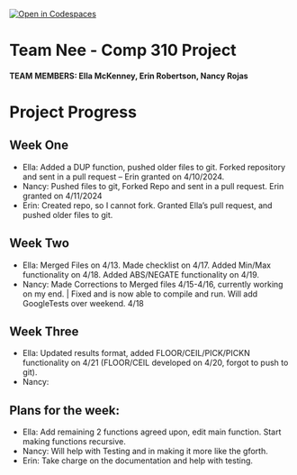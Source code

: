 [![Open in Codespaces](https://classroom.github.com/assets/launch-codespace-7f7980b617ed060a017424585567c406b6ee15c891e84e1186181d67ecf80aa0.svg)](https://classroom.github.com/open-in-codespaces?assignment_repo_id=13589158)
# Team Nee - Comp 310 Project
#### TEAM MEMBERS: Ella McKenney, Erin Robertson, Nancy Rojas

# Project Progress

## Week One

- Ella: Added a DUP function, pushed older files to git. Forked repository and sent in a pull request – Erin granted on 4/10/2024.  
- Nancy: Pushed files to git, Forked Repo and sent in a pull request. Erin granted on 4/11/2024
- Erin: Created repo, so I cannot fork. Granted Ella’s pull request, and pushed older files to git.

## Week Two

- Ella: Merged Files on 4/13. Made checklist on 4/17. Added Min/Max functionality on 4/18. Added ABS/NEGATE functionality on 4/19.
- Nancy: Made Corrections to Merged files 4/15-4/16, currently working on my end. | Fixed and is now able to compile and run. Will add GoogleTests over weekend. 4/18


## Week Three

- Ella: Updated results format, added FLOOR/CEIL/PICK/PICKN functionality on 4/21 (FLOOR/CEIL developed on 4/20, forgot to push to git).
- Nancy:

## Plans for the week:

- Ella: Add remaining 2 functions agreed upon, edit main function. Start making functions recursive.
- Nancy: Will help with Testing and in making it more like the gforth.
- Erin: Take charge on the documentation and help with testing.
